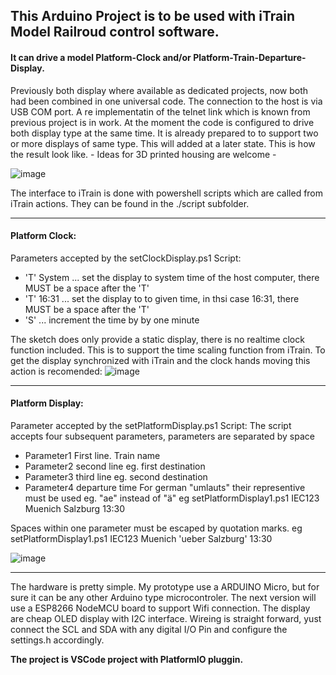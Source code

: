 ## This Arduino Project is to be used with iTrain Model Railroud control software. 
#### It can drive a model Platform-Clock and/or Platform-Train-Departure-Display.
Previously both display where available as dedicated projects, now both had been combined in one universal code.
The connection to the host is via USB COM port. A re implementatin of the telnet link which is known from previous project is in work.
At the moment the code is configured to drive both display type at the same time. It is already prepared to to support two or more displays of same type. This will added at a later state.
This is how the result look like. - Ideas for 3D printed housing are welcome - 

![image](https://user-images.githubusercontent.com/10500682/143854025-a882c489-a1e7-4be1-8756-2dfda8f900c2.png)

The interface to iTrain is done with powershell scripts which are called from iTrain actions. 
They can be found in the ./script subfolder.
***
#### Platform Clock:
Parameters accepted by the setClockDisplay.ps1 Script:
* 'T' System   	... set the display to system time of the host computer, there MUST be a space after the 'T'
* 'T' 16:31    	... set the display to to given time, in thsi case 16:31, there MUST be a space after the 'T'
* 'S' 			... increment the time by by one minute

The sketch does only provide a static display, there is no realtime clock function included. 
This is to support the time scaling function from iTrain. 
To get the display synchronized with iTrain and the clock hands moving this action is recomended:
![image](https://user-images.githubusercontent.com/10500682/143782704-4e0a0537-3001-4f7e-9f89-4edbaf517cba.png)
***
#### Platform Display:
Parameter accepted by the setPlatformDisplay.ps1 Script:
The script accepts four subsequent parameters, parameters are separated by space 
* Parameter1 First line. Train name
* Parameter2 second line eg. first destination
* Parameter3 third line eg. second destination
* Parameter4 departure time
For german "umlauts" their representive must be used eg. "ae" instead of "ä"
eg setPlatformDisplay1.ps1 IEC123 Muenich Salzburg 13:30

Spaces within one parameter must be escaped by quotation marks.
eg setPlatformDisplay1.ps1 IEC123 Muenich 'ueber Salzburg' 13:30

![image](https://user-images.githubusercontent.com/10500682/143779301-96a357a8-8333-43ef-9490-4cd121c700d1.png)
***
The hardware is pretty simple. My prototype use a ARDUINO Micro, but for sure it can be any other Arduino type microcontroler.
The next version will use a ESP8266 NodeMCU board to support Wifi connection. The display are cheap OLED display with I2C interface. 
Wireing is straight forward, yust connect the SCL and SDA with any digital I/O Pin and configure the settings.h accordingly.

**The project is VSCode project with PlatformIO pluggin.**



